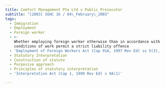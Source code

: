 ```yaml
---
title: Comfort Management Pte Ltd v Public Prosecutor
subtitle: "[2003] SGHC 16 / 04\_February\_2003"
tags:
  - Immigration
  - Employment
  - Foreign worker
  - >-
    Whether employing foreign worker otherwise than in accordance with
    conditions of work permit a strict liability offence
  - 'Employment of Foreign Workers Act (Cap 91A, 1997 Rev Ed) ss 5(3), 22(2)'
  - Statutory Interpretation
  - Construction of statute
  - Purposive approach
  - Principles of statutory interpretation
  - 'Interpretation Act (Cap 1, 1999 Rev Ed) s 9A(1)'

---
```


